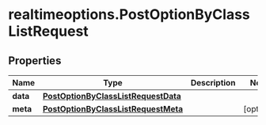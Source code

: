 # realtimeoptions.PostOptionByClassListRequest

## Properties

Name | Type | Description | Notes
------------ | ------------- | ------------- | -------------
**data** | [**PostOptionByClassListRequestData**](PostOptionByClassListRequestData.md) |  | 
**meta** | [**PostOptionByClassListRequestMeta**](PostOptionByClassListRequestMeta.md) |  | [optional] 


